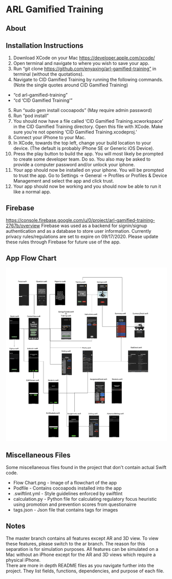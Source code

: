 # ARL Gamified Training

## About


## Installation Instructions

1. Download XCode on your Mac https://developer.apple.com/xcode/
2. Open terminal and navigate to where you wish to save your app.
3. Run “git clone https://github.com/enyaxing/arl-gamified-training” in terminal (without the quotations).
4. Navigate to CID Gamified Training by running the following commands. (Note the single quotes around CID Gamified Training)
  - “cd arl-gamified-training”
  - “cd ‘CID Gamified Training’”
5. Run “sudo gem install cocoapods” (May require admin password)
6. Run “pod install”
7. You should now have a file called ‘CID Gamified Training.xcworkspace’ in the CID Gamified Training directory.  Open this file with XCode.  Make sure you’re not opening ‘CID Gamified Training.xcodeproj.’
8. Connect your iPhone to your Mac.
9. In XCode, towards the top left, change your build location to your device.  (The default is probably iPhone SE or Generic iOS Device).
10. Press the play button to build the app.  You will most likely be prompted to create some developer team.  Do so.  You also may be asked to provide a computer password and/or unlock your iphone.
11. Your app should now be installed on your iphone.  You will be prompted to trust the app.  Go to Settings -> General -> Profiles or Profiles & Device Management and select the app and click trust.
12. Your app should now be working and you should now be able to run it like a normal app.

## Firebase
https://console.firebase.google.com/u/0/project/arl-gamified-training-2767b/overview
Firebase was used as a backend for signin/signup authentication and as a database to store user information.  Currently privacy rules/regulations are set to expire on 09/17/2020.  Please update these rules through Firebase for future use of the app.

## App Flow Chart
![FlowChart](https://github.com/enyaxing/arl-gamified-training/blob/master/Flow%20Chart.png)

## Miscellaneous Files
Some miscellaneous files found in the project that don't contain actual Swift code.
 - Flow Chart.png - Image of a flowchart of the app
 - Podfile - Contains cocoapods installed into the app
 - .swiftlint.yml - Style guidelines enforced by swiftlint
 - calculation.py - Python file for calculating regulatory focus heuristic using promotion and prevention scores from questionairre
 - tags.json - Json file that contains tags for images

## Notes
The master branch contains all features except AR and 3D view.  To view these features, please switch to the ar branch.  The reason for this separation is for simulation purposes.  All features can be simulated on a Mac without an iPhone except for the AR and 3D views which require a physical iPhone.  
There are more in depth README files as you navigate further into the project.  They list fields, functions, dependencies, and purpose of each file.
